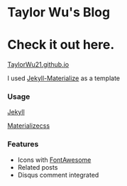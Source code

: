 # Taylor Wu's Blog

# Check it out here.
[TaylorWu21.github.io](https://taylorwu21.github.io/)

I used [Jekyll-Materialize](https://github.com/codeharuka/jekyll-materialize) as a template

### Usage
[Jekyll](http://http://jekyllrb.com/)

[Materializecss](http://materializecss.com/)

### Features
* Icons with [FontAwesome](https://fortawesome.github.io/Font-Awesome/)
* Related posts
* Disqus comment integrated

